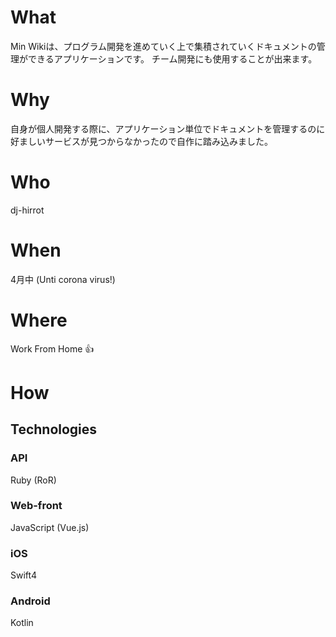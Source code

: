 # What
Min Wikiは、プログラム開発を進めていく上で集積されていくドキュメントの管理ができるアプリケーションです。
チーム開発にも使用することが出来ます。

# Why
自身が個人開発する際に、アプリケーション単位でドキュメントを管理するのに好ましいサービスが見つからなかったので自作に踏み込みました。

# Who
dj-hirrot

# When
4月中 (Unti corona virus!)

# Where
Work From Home :thumbsup:

# How
## Technologies
### API
Ruby (RoR)

### Web-front
JavaScript (Vue.js)

### iOS
Swift4

### Android
Kotlin

